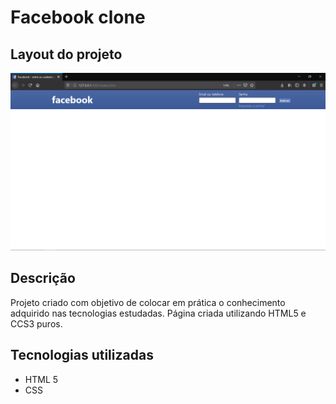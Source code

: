 # Facebook clone

## Layout do projeto

<p align="center">
<img src="https://github.com/gustavobgt/Facebook-clone/blob/master/images/layout-atual.png" width="650px">
</p>

## Descrição

Projeto criado com objetivo de colocar em prática o conhecimento adquirido nas tecnologias estudadas. Página criada utilizando HTML5 e CCS3 puros. 
## Tecnologias utilizadas

* HTML 5
* CSS
